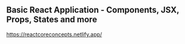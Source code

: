 ## Basic React Application - Components, JSX, Props, States and more

https://reactcoreconcepts.netlify.app/
